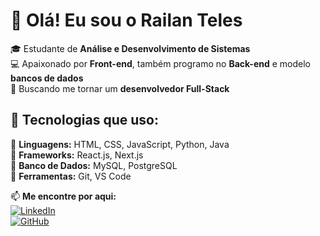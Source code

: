 # 👋 Olá! Eu sou o Railan Teles  
🎓 Estudante de **Análise e Desenvolvimento de Sistemas**  
💻 Apaixonado por **Front-end**, também programo no **Back-end** e modelo **bancos de dados**  
🚀 Buscando me tornar um **desenvolvedor Full-Stack**  

## 🚀 Tecnologias que uso:  
🔹 **Linguagens:** HTML, CSS, JavaScript, Python, Java  
🔹 **Frameworks:** React.js, Next.js  
🔹 **Banco de Dados:** MySQL, PostgreSQL  
🔹 **Ferramentas:** Git, VS Code 

📫 **Me encontre por aqui:**  
[![LinkedIn](https://img.shields.io/badge/LinkedIn-0077B5?style=for-the-badge&logo=linkedin&logoColor=white)](https://www.linkedin.com/in/railan-teles-9744b52a3/)  
[![GitHub](https://img.shields.io/badge/GitHub-100000?style=for-the-badge&logo=github&logoColor=white)](https://github.com/RailanTeles)  
